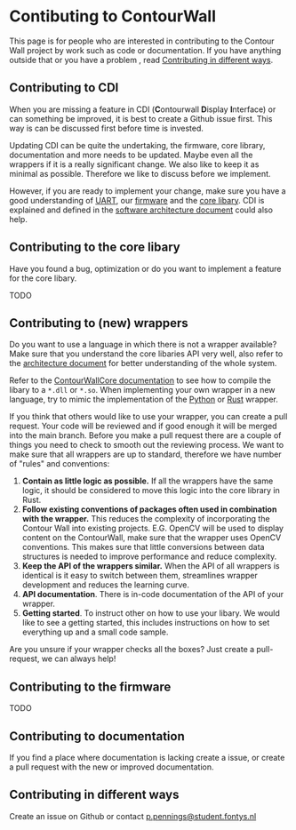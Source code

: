 # Contibuting to ContourWall

This page is for people who are interested in contributing to the Contour Wall project by work such as code or documentation. If you have anything outside that or you have a problem
, read [Contributing in different ways](#Contributing-in-different-ways).

## Contributing to CDI

When you are missing a feature in CDI (**C**ontourwall **D**isplay **I**nterface) or can something be improved, it is best to create a Github issue first. This way is can be discussed first before time is invested.

Updating CDI can be quite the undertaking, the firmware, core library, documentation and more needs to be updated. Maybe even all the wrappers if it is a really significant change. We also like to keep it as minimal as possible. Therefore we like to discuss before we implement.

However, if you are ready to implement your change, make sure you have a good understanding of [UART](https://en.wikipedia.org/wiki/Universal_asynchronous_receiver-transmitter), our [firmware](firmware/firmware.ino) and the [core libary](lib/cw-core/). CDI is explained and defined in the [software architecture document](docs/software_architecture/ELLIE_software_achitecture.pdf) could also help.

## Contributing to the core libary

Have you found a bug, optimization or do you want to implement a feature for the core libary.

TODO

## Contributing to (new) wrappers

Do you want to use a language in which there is not a wrapper available? Make sure that you understand the core libaries API very well, also refer to the [architecture document](docs/software_architecture/ELLIE_software_achitecture.pdf) for better understanding of the whole system.

Refer to the [ContourWallCore documentation](/lib/cw-core/README.md#how-to-use) to see how to compile the libary to a `*.dll` or `*.so`. When implementing your own wrapper in a new language, try to mimic the implementation of the [Python](lib/wrappers/python/) or [Rust](lib/wrappers/rust/) wrapper.

If you think that others would like to use your wrapper, you can create a pull request. Your code will be reviewed and if good enough it will be merged into the main branch. Before you make a pull request there are a couple of things you need to check to smooth out the reviewing process. We want to make sure that all wrappers are up to standard, therefore we have number of "rules" and conventions:

1. **Contain as little logic as possible.** If all the wrappers have the same logic, it should be considered to move this logic into the core library in Rust.
2. **Follow existing conventions of packages often used in combination with the wrapper.** This reduces the complexity of incorporating the Contour Wall into existing projects. E.G. OpenCV will be used to display content on the ContourWall, make sure that the wrapper uses OpenCV conventions. This makes sure that little conversions between data structures is needed to improve performance and reduce complexity.
3. **Keep the API of the wrappers similar.** When the API of all wrappers is identical is it easy to switch between them, streamlines wrapper development and reduces the learning curve.
4. **API documentation**. There is in-code documentation of the API of your wrapper.
5. **Getting started**. To instruct other on how to use your libary. We would like to see a getting started, this includes instructions on how to set everything up and a small code sample.

Are you unsure if your wrapper checks all the boxes? Just create a pull-request, we can always help!

## Contributing to the firmware

TODO

## Contributing to documentation

If you find a place where documentation is lacking create a issue, or create a pull request with the new or improved documentation.

## Contributing in different ways

Create an issue on Github or contact <p.pennings@student.fontys.nl>
